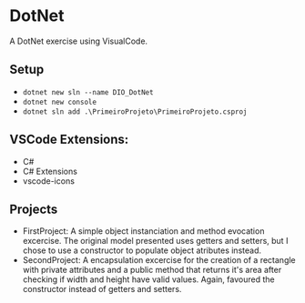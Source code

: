 # DotNet
A DotNet exercise using VisualCode.

## Setup

- `dotnet new sln --name DIO_DotNet`
- `dotnet new console`
- `dotnet sln add .\PrimeiroProjeto\PrimeiroProjeto.csproj`

## VSCode Extensions: 

- C#
- C# Extensions
- vscode-icons

## Projects

- FirstProject: A simple object instanciation and method evocation excercise. The original model presented uses getters and setters, but I chose to use a constructor to populate object atributes instead. 
- SecondProject: A encapsulation excercise for the creation of a rectangle with private attributes and a public method that returns it's area after checking if width and height have valid values. Again, favoured the constructor instead of getters and setters. 